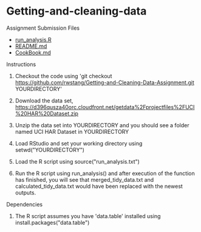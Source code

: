 # Getting-and-cleaning-data
Assignment Submission Files
- [run_analysis.R](https://github.com/rwstang/Getting-and-Cleaning-Data-Assignment/blob/master/run_analysis.R)
- [README.md](https://github.com/rwstang/Getting-and-Cleaning-Data-Assignment/blob/master/README.md)
- [CookBook.md](https://github.com/rwstang/Getting-and-Cleaning-Data-Assignment/blob/master/CodeBook.md)

Instructions

1. Checkout the code using 'git checkout https://github.com/rwstang/Getting-and-Cleaning-Data-Assignment.git YOURDIRECTORY'

2. Download the data set, https://d396qusza40orc.cloudfront.net/getdata%2Fprojectfiles%2FUCI%20HAR%20Dataset.zip

3. Unzip the data set into YOURDIRECTORY and you should see a folder named UCI HAR Dataset in YOURDIRECTORY

4. Load RStudio and set your working directory using setwd("YOURDIRECTORY")

5. Load the R script using source("run_analysis.txt")

6. Run the R script using run_analysis() and after execution of the function has finished, you will see that merged_tidy_data.txt and calculated_tidy_data.txt would have been replaced with the newest outputs.

Dependencies

1. The R script assumes you have 'data.table' installed using install.packages("data.table")
